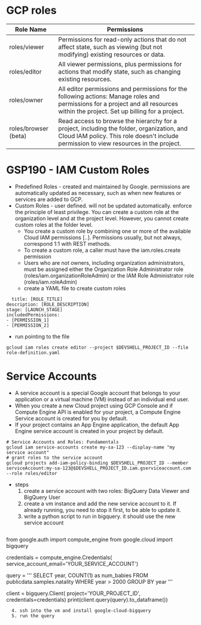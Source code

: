 # GCP roles
Role Name | Permissions
---|---
roles/viewer | Permissions for read-only actions that do not affect state, such as viewing (but not modifying) existing resources or data.
roles/editor | All viewer permissions, plus permissions for actions that modify state, such as changing existing resources.
roles/owner | All editor permissions and permissions for the following actions: Manage roles and permissions for a project and all resources within the project. Set up billing for a project.
roles/browser (beta) | Read access to browse the hierarchy for a project, including the folder, organization, and Cloud IAM policy. This role doesn't include permission to view resources in the project.

# GSP190 - IAM Custom Roles

- Predefined Roles - created and maintained by Google. permissions are automatically updated as necessary, such as when new features or services are added to GCP.
- Custom Roles - user defined. will not be updated automatically. enforce the principle of least privilege. You can create a custom role at the organization level and at the project level. However, you cannot create custom roles at the folder level. 
  - You create a custom role by combining one or more of the available Cloud IAM permissions [<service>.<resource>.<verb>]. Permissions usually, but not always, correspond 1:1 with REST methods.
  - To create a custom role, a caller must have the iam.roles.create permission
  - Users who are not owners, including organization administrators, must be assigned either the Organization Role Administrator role (roles/iam.organizationRoleAdmin) or the IAM Role Administrator role (roles/iam.roleAdmin)
  - create a YAML file to create custom roles
```
  title: [ROLE_TITLE]
description: [ROLE_DESCRIPTION]
stage: [LAUNCH_STAGE]
includedPermissions:
- [PERMISSION_1]
- [PERMISSION_2]
```
  - run pointing to the file
  ```
  gcloud iam roles create editor --project $DEVSHELL_PROJECT_ID --file role-definition.yaml
  ```
# Service Accounts
- A service account is a special Google account that belongs to your application or a virtual machine (VM) instead of an individual end user. 
- When you create a new Cloud project using GCP Console and if Compute Engine API is enabled for your project, a Compute Engine Service account is created for you by default. 
- If your project contains an App Engine application, the default App Engine service account is created in your project by default.
  
```
# Service Accounts and Roles: Fundamentals
gcloud iam service-accounts create my-sa-123 --display-name "my service account"
# grant roles to the service account
gcloud projects add-iam-policy-binding $DEVSHELL_PROJECT_ID --member serviceAccount:my-sa-123@$DEVSHELL_PROJECT_ID.iam.gserviceaccount.com --role roles/editor
```
- steps
  1. create a service account with two roles: BigQuery Data Viewer and BigQuery User
  2. create a vm instance and add the new service account to it. If already running, you need to stop it first, to be able to update it.
  3. write a python script to run in bigquery. it should use the new service account
  ```
from google.auth import compute_engine
from google.cloud import bigquery

credentials = compute_engine.Credentials(
    service_account_email='YOUR_SERVICE_ACCOUNT')

query = '''
SELECT
  year,
  COUNT(1) as num_babies
FROM
  publicdata.samples.natality
WHERE
  year > 2000
GROUP BY
  year
'''

client = bigquery.Client(
    project='YOUR_PROJECT_ID',
    credentials=credentials)
print(client.query(query).to_dataframe())
```
  4. ssh into the vm and install google-cloud-bigquery
  5. run the query
  
  
